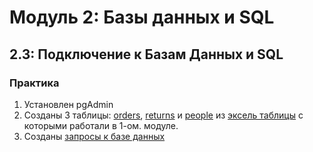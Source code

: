 # Модуль 2: Базы данных и SQL

## 2.3: Подключение к Базам Данных и SQL

### Практика
1) Установлен pgAdmin
2) Созданы 3 таблицы: [orders](https://github.com/kazz16/-Data-learn/blob/main/DE-101/Module%202/orders), [returns](https://github.com/kazz16/-Data-learn/blob/main/DE-101/Module%202/returns) и [people](https://github.com/kazz16/-Data-learn/blob/main/DE-101/Module%202/people) из [эксель таблицы](https://docs.google.com/spreadsheets/d/1_iXiJ0_kF0jR0suGgnNRYW17CO01tHUiNquCoZDYfI4/edit#gid=993679326) с которыми работали в 1-ом. модуле.
3) Созданы [запросы к базе данных](https://github.com/kazz16/-Data-learn/blob/main/DE-101/Module%202/2.3%20запросы%20к%20базе.sql)

